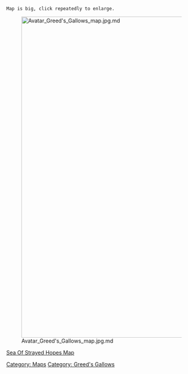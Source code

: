 `Map is big, click repeatedly to enlarge.`

<figure>
<img src="Avatar_Greed&#39;s_Gallows_map.jpg.md"
title="Avatar_Greed&#39;s_Gallows_map.jpg.md" width="850"
alt="Avatar_Greed&#39;s_Gallows_map.jpg.md" />
<figcaption
aria-hidden="true">Avatar_Greed's_Gallows_map.jpg.md</figcaption>
</figure>

[Sea Of Strayed Hopes Map](Sea_Of_Strayed_Hopes_Map "wikilink")

[Category: Maps](Category:_Maps "wikilink") [Category: Greed's
Gallows](Category:_Greed's_Gallows "wikilink")
